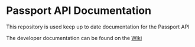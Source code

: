 # Passport API Documentation

This repository is used keep up to date documentation for the Passport API

The developer documentation can be found on the [Wiki](https://github.com/World-Rugby/passport-api-docs/wiki)